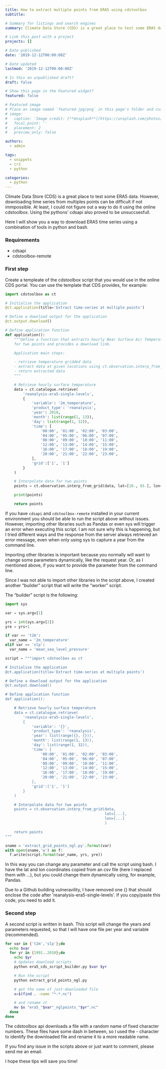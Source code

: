 ```yaml
---
title: How to extract multiple points from ERA5 using cdstoolbox
subtitle: 

# Summary for listings and search engines
summary: Climate Data Store (CDS) is a great place to test some ERA5 data. However, downloading time series from multiples points can be difficult if not immpossible.

# Link this post with a project
projects: []

# Date published
date: '2019-12-12T00:00:00Z'

# Date updated
lastmod: '2019-12-12T00:00:00Z'

# Is this an unpublished draft?
draft: false

# Show this page in the Featured widget?
featured: false

# Featured image
# Place an image named `featured.jpg/png` in this page's folder and customize its options here.
# image:
#   caption: 'Image credit: [**Unsplash**](https://unsplash.com/photos/CpkOjOcXdUY)'
#   focal_point: ''
#   placement: 2
#   preview_only: false

authors:
  - admin

tags:
  - snippets
  - cr2
  - python

categories:
  - python
---
```


Climate Data Store (CDS) is a great place to test some ERA5 data. However, downloading time series from multiples points can be difficult if not immpossible. At least, I could not figure out a way to do it using the online cdstoolbox. Using the pythons’ cdsapi also proved to be unsuccsesfull.

Here I will show you a way to download ERA5 time series using a combination of tools in python and bash.

### Requirements

- cdsapi
- cdstoolbox-remote

### First step

Create a templeate of the cdstoolbox script that you would use in the online CDS portal. You can use the template that CDS provides, for example:

```python
import cdstoolbox as ct

# Initialise the application
@ct.application(title='Extract time-series at multiple points')

# Define a download output for the application
@ct.output.download()

# Define application function
def application():
    """Define a function that extracts hourly Near Surface Air Temperature in 2018
    for two points and provides a download link.

    Application main steps:

    - retrieve temperature gridded data
    - extract data at given locations using ct.observation.interp_from_grid()
    - return extracted data
    """

    # Retrieve hourly surface temperature
    data = ct.catalogue.retrieve(
        'reanalysis-era5-single-levels',
        {
            'variable': '2m_temperature',
            'product_type': 'reanalysis',
            'year': 2018,
            'month': list(range(1, 13)),
            'day': list(range(1, 32)),
            'time': [
                '00:00', '01:00', '02:00', '03:00',
                '04:00', '05:00', '06:00', '07:00',
                '08:00', '09:00', '10:00', '11:00',
                '12:00', '13:00', '14:00', '15:00',
                '16:00', '17:00', '18:00', '19:00',
                '20:00', '21:00', '22:00', '23:00',
            ],
            'grid':['1', '1']
        }
    )

    # Interpolate data for two points
    points = ct.observation.interp_from_grid(data, lat=[10., 65.], lon=[32., 45.])

    print(points)

    return points
```

If you have `cdsapi` and `cdstoolbox-remote` installed in your current environment you should be able to run the script above without issues. However, importing other libraries such as Pandas or even sys will trigger an error when executing this script. I am not sure why this is happening, but I tried different ways and the response from the server always retrieved an error message, even when only using sys to capture a year from the command line.

Importing other libraries is important because you normally will want to change some parameters dynamically, like the request year. Or, as I mentioned above, if you want to provide the parameter from the command line.

Since I was not able to import other libraries in the script above, I created another “builder” script that will write the “worker” script.

The “builder” script is the following:
```python
import sys 

var = sys.argv[1]

yrs = int(sys.argv[2])
yre = yrs+1

if var == 't2m':
  var_name = '2m_temperature'
elif var == 'slp':
  var_name = 'mean_sea_level_pressure'

script = """import cdstoolbox as ct

# Initialise the application
@ct.application(title='Extract time-series at multiple points')

# Define a download output for the application
@ct.output.download()

# Define application function
def application():

    # Retrieve hourly surface temperature
    data = ct.catalogue.retrieve(
        'reanalysis-era5-single-levels',
        {
            'variable': '{}',
            'product_type': 'reanalysis',
            'year': list(range({}, {})),
            'month': list(range(1, 13)),
            'day': list(range(1, 32)),
            'time': [
                '00:00', '01:00', '02:00', '03:00',
                '04:00', '05:00', '06:00', '07:00',
                '08:00', '09:00', '10:00', '11:00',
                '12:00', '13:00', '14:00', '15:00',
                '16:00', '17:00', '18:00', '19:00',
                '20:00', '21:00', '22:00', '23:00',
            ],
            'grid':['1', '1']
        }
    )

    # Interpolate data for two points
    points = ct.observation.interp_from_grid(data,
                                             lat=[...],
                                             lon=[...]
                                             )

    return points
"""

sname = 'extract_grid_points_ngl.py'.format(var)
with open(sname,'w') as f:
  f.write(script.format(var_name, yrs, yre))
```

In this way you can change any parameter and call the script using bash. I have the lat and lon coordinates copied from an csv file (here I replaced them with …), but you could change them dynamically using, for example, Pandas.

Due to a Github building vulneravility, I have removed one {} that should enclose the code after 'reanalysis-era5-single-levels'. If you copy/paste this code, you need to add it.

### Second step

A second script is written in bash. This script will change the years and parameters requested, so that I will have one file per year and variable (recommended).

```bash
for var in {'t2m','slp'};do
  echo $var
  for yr in {1991..2010};do
    echo $yr
    # Updates download scripts
    python era5_cds_script_builder.py $var $yr

    # Run the script
    python extract_grid_points_ngl.py 

    # get the name of just-downloaded file
    x=$(find . -name "*-*.nc")

    # and rename it
    mv $x "era5_"$var"_nglpoints_"$yr".nc"
  done
done
```

The cdstoolbox api downloads a file with a random name of fixed character numbers. These files have some dash in between, so I used the - character to identify the downloaded file and rename it to a more readable name.

If you find any issue in the scripts above or just want to comment, please send me an email.

I hope these tips will save you time!
